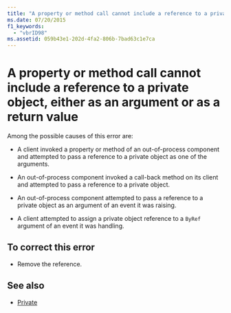 ```yaml
---
title: "A property or method call cannot include a reference to a private object, either as an argument or as a return value"
ms.date: 07/20/2015
f1_keywords:
  - "vbrID98"
ms.assetid: 059b43e1-202d-4fa2-806b-7bad63c1e7ca
---
```

# A property or method call cannot include a reference to a private object, either as an argument or as a return value

Among the possible causes of this error are:

- A client invoked a property or method of an out-of-process component and attempted to pass a reference to a private object as one of the arguments.

- An out-of-process component invoked a call-back method on its client and attempted to pass a reference to a private object.

- An out-of-process component attempted to pass a reference to a private object as an argument of an event it was raising.

- A client attempted to assign a private object reference to a `ByRef` argument of an event it was handling.

## To correct this error

- Remove the reference.

## See also

- [Private](../modifiers/private.md)
